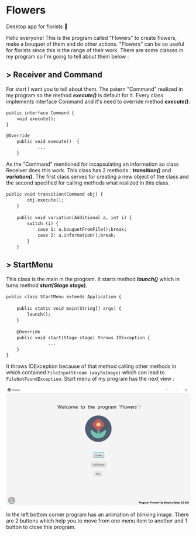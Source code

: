 # Flowers
Desktop app for florists 🌸

Hello everyone! This is the program called "Flowers" to create flowers, make a bouquet of them and do other actions.
"Flowers" can be so useful for florists since this is the range of their work. There are some classes in my program 
so I'm going to tell about them below :

## > Receiver and Command

For start I want you to tell about them. The patern "Command" realized in my program so the method **_execute()_**
is default for it. Every class implements interface Command and it's need to override method **_execute()_**.
```
public interface Command {
    void execute();
}
```
```
@Override
    public void execute()  {
            ...
    }
```
As the "Command" mentioned for incapsulating an information so class Receiver does this work. This class has
2 methods : **_transition()_** and **_variation()_**. The first class serves for creating a new object of the class
and the second specified for calling methods what realized in this class.
```
public void transition(Command obj) {
        obj.execute();
    }

    public void variation(Additional a, int i) {
        switch (i) {
            case 1: a.bouquetFromFile();break;
            case 2: a.information();break;
        }
    }
```

## > StartMenu

This class is the main in the program. It starts method **_launch()_** which in turns method **_start(Stage stage)_**.
```
public class StartMenu extends Application {

    public static void main(String[] args) {
        launch();
    }
    
    @Override
    public void start(Stage stage) throws IOException {
                ...
    }
}
```
It throws IOException because of that method calling other methods in which contained ```FileInputStream (wayToImage)```
which can lead to ```FileNotFoundException```. Start menu of my program has the next view : 

![StartMenu1](https://github.com/defr0stt/Flowers/blob/master/screens/Start1.png)

In the left bottom corner program has an animation of blinking image. There are 2 buttons which help you to move from
one menu item to another and 1 button to close this program.
